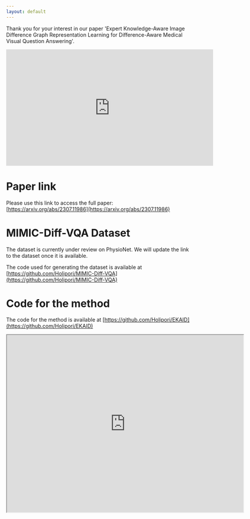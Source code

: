 ```yaml
---
layout: default
---
```


Thank you for your interest in our paper 'Expert Knowledge-Aware Image Difference Graph Representation Learning for Difference-Aware Medical Visual Question Answering'.

<p align="center"><iframe width="560" height="315" src="https://www.youtube.com/embed/y4Bny9VThu0" title="YouTube video player" frameborder="0" allow="accelerometer; autoplay; clipboard-write; encrypted-media; gyroscope; picture-in-picture; web-share" allowfullscreen></iframe></p>

# Paper link

Please use this link to access the full paper: [https://arxiv.org/abs/2307.11986](https://arxiv.org/abs/2307.11986)

# MIMIC-Diff-VQA Dataset

The dataset is currently under review on PhysioNet. We will update the link to the dataset once it is available.

The code used for generating the dataset is available at [https://github.com/Holipori/MIMIC-Diff-VQA](https://github.com/Holipori/MIMIC-Diff-VQA)

# Code for the method

The code for the method is available at [https://github.com/Holipori/EKAID](https://github.com/Holipori/EKAID)

<p align="center"><iframe src="https://drive.google.com/file/d/1vUZBYYcJJSrQYj-v48chh4bnjlX5cm7R/preview" width="640" height="480" allow="autoplay"></iframe></p>



